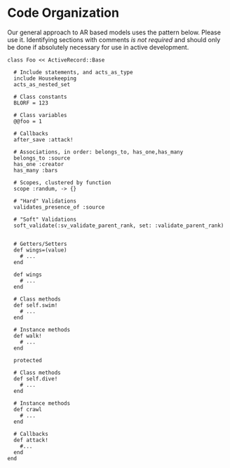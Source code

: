 

Code Organization
=================

Our general approach to AR based models uses the pattern below.  Please use it.  Identifying sections
with comments _is not required_ and should only be done if absolutely necessary for use in active
development.

  ```
  class Foo << ActiveRecord::Base

    # Include statements, and acts_as_type
    include Housekeeping
    acts_as_nested_set

    # Class constants
    BLORF = 123

    # Class variables
    @@foo = 1

    # Callbacks
    after_save :attack!

    # Associations, in order: belongs_to, has_one,has_many
    belongs_to :source
    has_one :creator
    has_many :bars

    # Scopes, clustered by function
    scope :randum, -> {}

    # "Hard" Validations
    validates_presence_of :source

    # "Soft" Validations
    soft_validate(:sv_validate_parent_rank, set: :validate_parent_rank)


    # Getters/Setters
    def wings=(value)
      # ...
    end

    def wings
      # ...
    end
   
    # Class methods
    def self.swim!
      # ...
    end

    # Instance methods
    def walk!
      # ...
    end
 
    protected

    # Class methods
    def self.dive!
      # ...
    end

    # Instance methods
    def crawl
      # ...
    end

    # Callbacks
    def attack!
      #...
    end
  end 
  ```
